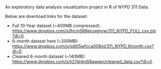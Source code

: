 An exploratory data analysis visualization project in R of NYPD 311 Data.

Below are download links for the dataset:
- Full 10-Year dataset (~400MB compressed): https://www.dropbox.com/s/lhcm588ejcqgnvw/311_NYPD_FULL.csv.zip?dl=0.
- 6-month dataset here (~200MB): https://www.dropbox.com/s/jx805wfcca008xt/311_NYPD_6month.csv?dl=0.
- Cleaned 6-month dataset (~140MB): https://www.dropbox.com/s/ji27dnkg58awqpr/cleaned_data.csv?dl=0.
